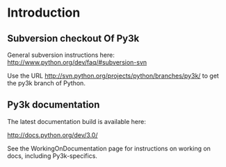 # Introduction #

## Subversion checkout Of Py3k ##

General subversion instructions here: http://www.python.org/dev/faq/#subversion-svn

Use the URL http://svn.python.org/projects/python/branches/py3k/ to get the py3k branch
of Python.

## Py3k documentation ##

The latest documentation build is available here:

http://docs.python.org/dev/3.0/

See the WorkingOnDocumentation page for instructions on working on docs, including Py3k-specifics.